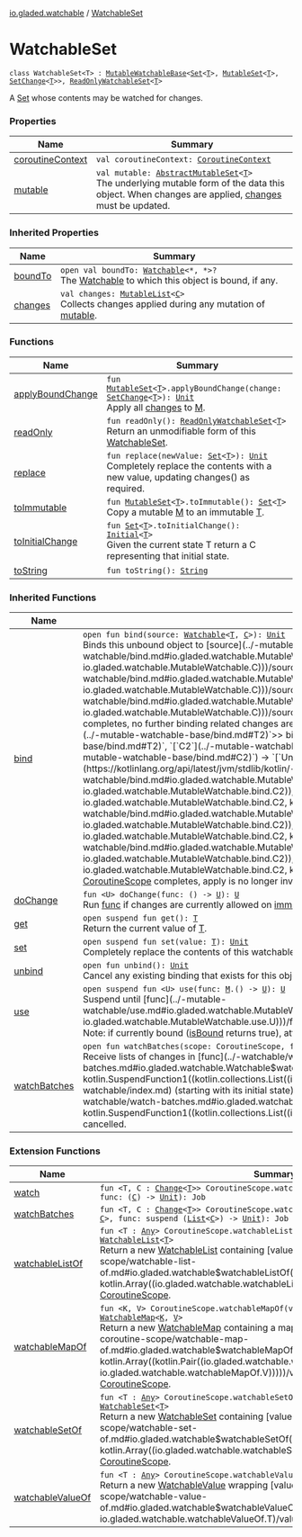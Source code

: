 [io.gladed.watchable](../index.md) / [WatchableSet](./index.md)

# WatchableSet

`class WatchableSet<T> : `[`MutableWatchableBase`](../-mutable-watchable-base/index.md)`<`[`Set`](https://kotlinlang.org/api/latest/jvm/stdlib/kotlin.collections/-set/index.html)`<`[`T`](index.md#T)`>, `[`MutableSet`](https://kotlinlang.org/api/latest/jvm/stdlib/kotlin.collections/-mutable-set/index.html)`<`[`T`](index.md#T)`>, `[`SetChange`](../-set-change/index.md)`<`[`T`](index.md#T)`>>, `[`ReadOnlyWatchableSet`](../-read-only-watchable-set.md)`<`[`T`](index.md#T)`>`

A [Set](https://kotlinlang.org/api/latest/jvm/stdlib/kotlin.collections/-set/index.html) whose contents may be watched for changes.

### Properties

| Name | Summary |
|---|---|
| [coroutineContext](coroutine-context.md) | `val coroutineContext: `[`CoroutineContext`](https://kotlinlang.org/api/latest/jvm/stdlib/kotlin.coroutines/-coroutine-context/index.html) |
| [mutable](mutable.md) | `val mutable: `[`AbstractMutableSet`](https://kotlinlang.org/api/latest/jvm/stdlib/kotlin.collections/-abstract-mutable-set/index.html)`<`[`T`](index.md#T)`>`<br>The underlying mutable form of the data this object. When changes are applied, [changes](../-mutable-watchable-base/changes.md) must be updated. |

### Inherited Properties

| Name | Summary |
|---|---|
| [boundTo](../-mutable-watchable-base/bound-to.md) | `open val boundTo: `[`Watchable`](../-watchable/index.md)`<*, *>?`<br>The [Watchable](../-watchable/index.md) to which this object is bound, if any. |
| [changes](../-mutable-watchable-base/changes.md) | `val changes: `[`MutableList`](https://kotlinlang.org/api/latest/jvm/stdlib/kotlin.collections/-mutable-list/index.html)`<`[`C`](../-mutable-watchable-base/index.md#C)`>`<br>Collects changes applied during any mutation of [mutable](../-mutable-watchable-base/mutable.md). |

### Functions

| Name | Summary |
|---|---|
| [applyBoundChange](apply-bound-change.md) | `fun `[`MutableSet`](https://kotlinlang.org/api/latest/jvm/stdlib/kotlin.collections/-mutable-set/index.html)`<`[`T`](index.md#T)`>.applyBoundChange(change: `[`SetChange`](../-set-change/index.md)`<`[`T`](index.md#T)`>): `[`Unit`](https://kotlinlang.org/api/latest/jvm/stdlib/kotlin/-unit/index.html)<br>Apply all [changes](../-mutable-watchable-base/changes.md) to [M](../-mutable-watchable-base/index.md#M). |
| [readOnly](read-only.md) | `fun readOnly(): `[`ReadOnlyWatchableSet`](../-read-only-watchable-set.md)`<`[`T`](index.md#T)`>`<br>Return an unmodifiable form of this [WatchableSet](./index.md). |
| [replace](replace.md) | `fun replace(newValue: `[`Set`](https://kotlinlang.org/api/latest/jvm/stdlib/kotlin.collections/-set/index.html)`<`[`T`](index.md#T)`>): `[`Unit`](https://kotlinlang.org/api/latest/jvm/stdlib/kotlin/-unit/index.html)<br>Completely replace the contents with a new value, updating changes() as required. |
| [toImmutable](to-immutable.md) | `fun `[`MutableSet`](https://kotlinlang.org/api/latest/jvm/stdlib/kotlin.collections/-mutable-set/index.html)`<`[`T`](index.md#T)`>.toImmutable(): `[`Set`](https://kotlinlang.org/api/latest/jvm/stdlib/kotlin.collections/-set/index.html)`<`[`T`](index.md#T)`>`<br>Copy a mutable [M](../-mutable-watchable-base/index.md#M) to an immutable [T](../-mutable-watchable-base/index.md#T). |
| [toInitialChange](to-initial-change.md) | `fun `[`Set`](https://kotlinlang.org/api/latest/jvm/stdlib/kotlin.collections/-set/index.html)`<`[`T`](index.md#T)`>.toInitialChange(): `[`Initial`](../-set-change/-initial/index.md)`<`[`T`](index.md#T)`>`<br>Given the current state T return a C representing that initial state. |
| [toString](to-string.md) | `fun toString(): `[`String`](https://kotlinlang.org/api/latest/jvm/stdlib/kotlin/-string/index.html) |

### Inherited Functions

| Name | Summary |
|---|---|
| [bind](../-mutable-watchable-base/bind.md) | `open fun bind(source: `[`Watchable`](../-watchable/index.md)`<`[`T`](../-mutable-watchable-base/index.md#T)`, `[`C`](../-mutable-watchable-base/index.md#C)`>): `[`Unit`](https://kotlinlang.org/api/latest/jvm/stdlib/kotlin/-unit/index.html)<br>Binds this unbound object to [source](../-mutable-watchable/bind.md#io.gladed.watchable.MutableWatchable$bind(io.gladed.watchable.Watchable((io.gladed.watchable.MutableWatchable.T, io.gladed.watchable.MutableWatchable.C)))/source), such that when [source](../-mutable-watchable/bind.md#io.gladed.watchable.MutableWatchable$bind(io.gladed.watchable.Watchable((io.gladed.watchable.MutableWatchable.T, io.gladed.watchable.MutableWatchable.C)))/source) changes, this object is updated to match [source](../-mutable-watchable/bind.md#io.gladed.watchable.MutableWatchable$bind(io.gladed.watchable.Watchable((io.gladed.watchable.MutableWatchable.T, io.gladed.watchable.MutableWatchable.C)))/source) exactly. This object may not be modified while bound. When this object's [CoroutineScope](#) completes, no further binding related changes are applied. Bindings may not be circular.`open fun <T2, C2 : `[`Change`](../-change.md)`<`[`T2`](../-mutable-watchable-base/bind.md#T2)`>> bind(source: `[`Watchable`](../-watchable/index.md)`<`[`T2`](../-mutable-watchable-base/bind.md#T2)`, `[`C2`](../-mutable-watchable-base/bind.md#C2)`>, apply: `[`M`](../-mutable-watchable-base/index.md#M)`.(`[`C2`](../-mutable-watchable-base/bind.md#C2)`) -> `[`Unit`](https://kotlinlang.org/api/latest/jvm/stdlib/kotlin/-unit/index.html)`): `[`Unit`](https://kotlinlang.org/api/latest/jvm/stdlib/kotlin/-unit/index.html)<br>Binds this unbound object to [source](../-mutable-watchable/bind.md#io.gladed.watchable.MutableWatchable$bind(io.gladed.watchable.Watchable((io.gladed.watchable.MutableWatchable.bind.T2, io.gladed.watchable.MutableWatchable.bind.C2)), kotlin.Function2((io.gladed.watchable.MutableWatchable.M, io.gladed.watchable.MutableWatchable.bind.C2, kotlin.Unit)))/source), such that for every change to [source](../-mutable-watchable/bind.md#io.gladed.watchable.MutableWatchable$bind(io.gladed.watchable.Watchable((io.gladed.watchable.MutableWatchable.bind.T2, io.gladed.watchable.MutableWatchable.bind.C2)), kotlin.Function2((io.gladed.watchable.MutableWatchable.M, io.gladed.watchable.MutableWatchable.bind.C2, kotlin.Unit)))/source), the mutable form of this object is updated with [apply](../-mutable-watchable/bind.md#io.gladed.watchable.MutableWatchable$bind(io.gladed.watchable.Watchable((io.gladed.watchable.MutableWatchable.bind.T2, io.gladed.watchable.MutableWatchable.bind.C2)), kotlin.Function2((io.gladed.watchable.MutableWatchable.M, io.gladed.watchable.MutableWatchable.bind.C2, kotlin.Unit)))/apply). This object may not be otherwise modified while bound. When this object's [CoroutineScope](#) completes, apply is no longer invoked. Bindings may not be circular. |
| [doChange](../-mutable-watchable-base/do-change.md) | `fun <U> doChange(func: () -> `[`U`](../-mutable-watchable-base/do-change.md#U)`): `[`U`](../-mutable-watchable-base/do-change.md#U)<br>Run [func](../-mutable-watchable-base/do-change.md#io.gladed.watchable.MutableWatchableBase$doChange(kotlin.Function0((io.gladed.watchable.MutableWatchableBase.doChange.U)))/func) if changes are currently allowed on [immutable](#), or throw if not. |
| [get](../-mutable-watchable-base/get.md) | `open suspend fun get(): `[`T`](../-mutable-watchable-base/index.md#T)<br>Return the current value of [T](../-watchable/index.md#T). |
| [set](../-mutable-watchable-base/set.md) | `open suspend fun set(value: `[`T`](../-mutable-watchable-base/index.md#T)`): `[`Unit`](https://kotlinlang.org/api/latest/jvm/stdlib/kotlin/-unit/index.html)<br>Completely replace the contents of this watchable. |
| [unbind](../-mutable-watchable-base/unbind.md) | `open fun unbind(): `[`Unit`](https://kotlinlang.org/api/latest/jvm/stdlib/kotlin/-unit/index.html)<br>Cancel any existing binding that exists for this object. |
| [use](../-mutable-watchable-base/use.md) | `open suspend fun <U> use(func: `[`M`](../-mutable-watchable-base/index.md#M)`.() -> `[`U`](../-mutable-watchable-base/use.md#U)`): `[`U`](../-mutable-watchable-base/use.md#U)<br>Suspend until [func](../-mutable-watchable/use.md#io.gladed.watchable.MutableWatchable$use(kotlin.Function1((io.gladed.watchable.MutableWatchable.M, io.gladed.watchable.MutableWatchable.use.U)))/func) can safely execute, reading and/or writing data on [M](../-mutable-watchable/index.md#M) as desired and returning the result. Note: if currently bound ([isBound](../-mutable-watchable/is-bound.md) returns true), attempts to modify [M](../-mutable-watchable/index.md#M) will throw. |
| [watchBatches](../-mutable-watchable-base/watch-batches.md) | `open fun watchBatches(scope: CoroutineScope, func: suspend (`[`List`](https://kotlinlang.org/api/latest/jvm/stdlib/kotlin.collections/-list/index.html)`<`[`C`](../-mutable-watchable-base/index.md#C)`>) -> `[`Unit`](https://kotlinlang.org/api/latest/jvm/stdlib/kotlin/-unit/index.html)`): Job`<br>Receive lists of changes in [func](../-watchable/watch-batches.md#io.gladed.watchable.Watchable$watchBatches(kotlinx.coroutines.CoroutineScope, kotlin.SuspendFunction1((kotlin.collections.List((io.gladed.watchable.Watchable.C)), kotlin.Unit)))/func) for all changes to this [Watchable](../-watchable/index.md) (starting with its initial state) until this [Watchable](../-watchable/index.md)'s scope completes OR [scope](../-watchable/watch-batches.md#io.gladed.watchable.Watchable$watchBatches(kotlinx.coroutines.CoroutineScope, kotlin.SuspendFunction1((kotlin.collections.List((io.gladed.watchable.Watchable.C)), kotlin.Unit)))/scope) completes OR the returned [Job](#) is cancelled. |

### Extension Functions

| Name | Summary |
|---|---|
| [watch](../kotlinx.coroutines.-coroutine-scope/watch.md) | `fun <T, C : `[`Change`](../-change.md)`<`[`T`](../kotlinx.coroutines.-coroutine-scope/watch.md#T)`>> CoroutineScope.watch(watchable: `[`Watchable`](../-watchable/index.md)`<`[`T`](../kotlinx.coroutines.-coroutine-scope/watch.md#T)`, `[`C`](../kotlinx.coroutines.-coroutine-scope/watch.md#C)`>, func: (`[`C`](../kotlinx.coroutines.-coroutine-scope/watch.md#C)`) -> `[`Unit`](https://kotlinlang.org/api/latest/jvm/stdlib/kotlin/-unit/index.html)`): Job` |
| [watchBatches](../kotlinx.coroutines.-coroutine-scope/watch-batches.md) | `fun <T, C : `[`Change`](../-change.md)`<`[`T`](../kotlinx.coroutines.-coroutine-scope/watch-batches.md#T)`>> CoroutineScope.watchBatches(watchable: `[`Watchable`](../-watchable/index.md)`<`[`T`](../kotlinx.coroutines.-coroutine-scope/watch-batches.md#T)`, `[`C`](../kotlinx.coroutines.-coroutine-scope/watch-batches.md#C)`>, func: suspend (`[`List`](https://kotlinlang.org/api/latest/jvm/stdlib/kotlin.collections/-list/index.html)`<`[`C`](../kotlinx.coroutines.-coroutine-scope/watch-batches.md#C)`>) -> `[`Unit`](https://kotlinlang.org/api/latest/jvm/stdlib/kotlin/-unit/index.html)`): Job` |
| [watchableListOf](../kotlinx.coroutines.-coroutine-scope/watchable-list-of.md) | `fun <T : `[`Any`](https://kotlinlang.org/api/latest/jvm/stdlib/kotlin/-any/index.html)`> CoroutineScope.watchableListOf(vararg values: `[`T`](../kotlinx.coroutines.-coroutine-scope/watchable-list-of.md#T)`): `[`WatchableList`](../-watchable-list/index.md)`<`[`T`](../kotlinx.coroutines.-coroutine-scope/watchable-list-of.md#T)`>`<br>Return a new [WatchableList](../-watchable-list/index.md) containing [values](../kotlinx.coroutines.-coroutine-scope/watchable-list-of.md#io.gladed.watchable$watchableListOf(kotlinx.coroutines.CoroutineScope, kotlin.Array((io.gladed.watchable.watchableListOf.T)))/values), living on this [CoroutineScope](#). |
| [watchableMapOf](../kotlinx.coroutines.-coroutine-scope/watchable-map-of.md) | `fun <K, V> CoroutineScope.watchableMapOf(vararg values: `[`Pair`](https://kotlinlang.org/api/latest/jvm/stdlib/kotlin/-pair/index.html)`<`[`K`](../kotlinx.coroutines.-coroutine-scope/watchable-map-of.md#K)`, `[`V`](../kotlinx.coroutines.-coroutine-scope/watchable-map-of.md#V)`>): `[`WatchableMap`](../-watchable-map/index.md)`<`[`K`](../kotlinx.coroutines.-coroutine-scope/watchable-map-of.md#K)`, `[`V`](../kotlinx.coroutines.-coroutine-scope/watchable-map-of.md#V)`>`<br>Return a new [WatchableMap](../-watchable-map/index.md) containing a map of [values](../kotlinx.coroutines.-coroutine-scope/watchable-map-of.md#io.gladed.watchable$watchableMapOf(kotlinx.coroutines.CoroutineScope, kotlin.Array((kotlin.Pair((io.gladed.watchable.watchableMapOf.K, io.gladed.watchable.watchableMapOf.V)))))/values), living on this [CoroutineScope](#). |
| [watchableSetOf](../kotlinx.coroutines.-coroutine-scope/watchable-set-of.md) | `fun <T : `[`Any`](https://kotlinlang.org/api/latest/jvm/stdlib/kotlin/-any/index.html)`> CoroutineScope.watchableSetOf(vararg values: `[`T`](../kotlinx.coroutines.-coroutine-scope/watchable-set-of.md#T)`): `[`WatchableSet`](./index.md)`<`[`T`](../kotlinx.coroutines.-coroutine-scope/watchable-set-of.md#T)`>`<br>Return a new [WatchableSet](./index.md) containing [values](../kotlinx.coroutines.-coroutine-scope/watchable-set-of.md#io.gladed.watchable$watchableSetOf(kotlinx.coroutines.CoroutineScope, kotlin.Array((io.gladed.watchable.watchableSetOf.T)))/values), living on this [CoroutineScope](#). |
| [watchableValueOf](../kotlinx.coroutines.-coroutine-scope/watchable-value-of.md) | `fun <T : `[`Any`](https://kotlinlang.org/api/latest/jvm/stdlib/kotlin/-any/index.html)`> CoroutineScope.watchableValueOf(value: `[`T`](../kotlinx.coroutines.-coroutine-scope/watchable-value-of.md#T)`): `[`WatchableValue`](../-watchable-value/index.md)`<`[`T`](../kotlinx.coroutines.-coroutine-scope/watchable-value-of.md#T)`>`<br>Return a new [WatchableValue](../-watchable-value/index.md) wrapping [value](../kotlinx.coroutines.-coroutine-scope/watchable-value-of.md#io.gladed.watchable$watchableValueOf(kotlinx.coroutines.CoroutineScope, io.gladed.watchable.watchableValueOf.T)/value), living on this [CoroutineScope](#). |
